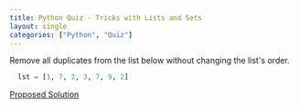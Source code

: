 ```yaml
---
title: Python Quiz - Tricks with Lists and Sets
layout: single
categories: ["Python", "Quiz"]
---
```


Remove all duplicates from the list below without changing the list's order.

``` python
  lst = [1, 7, 2, 3, 7, 9, 2]
```


[Proposed Solution](/wiki/P+12082011-Solution "wikilink")

